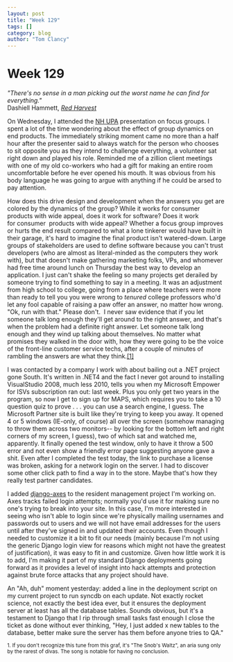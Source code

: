 ```yaml
---
layout: post
title: "Week 129"
tags: []
category: blog
author: "Tom Clancy"
---
```


# Week 129

<em>"There's no sense in a man picking out the worst name he can find for everything."</em><br />
Dashiell Hammett, <em><a title="Whoa, the actual book, online!" href="http://books.google.com/books?id=P93cAJeOD0EC&amp;lpg=PP1&amp;ots=mTJvJGGnkv&amp;dq=dashiell%20hammett%20red%20harvest&amp;pg=PA14#v=onepage&amp;q=&amp;f=false">Red Harvest</a></em>

<p>On Wednesday, I attended the <a href="http://www.nhupa.org/">NH UPA</a> presentation on focus groups. I spent a lot of the time wondering about the effect of group dynamics on end products. The immediately striking moment came no more than a half hour after the presenter said to always watch for the person who chooses to sit opposite you as they intend to challenge everything, a volunteer sat right down and played his role. Reminded me of a zillion client meetings with one of my old co-workers who had a gift for making an entire room uncomfortable before he ever opened his mouth. It was obvious from his body language he was going to argue with anything if he could be arsed to pay attention.</p>

<p>How does this drive design and development when the answers you get are colored by the dynamics of the group? While it works for consumer products with wide appeal, does it work for software? Does it work for consumer  products with wide appeal? Whether a focus group improves or hurts the end result compared to what a lone tinkerer would have built in their garage, it's hard to imagine the final product isn't watered-down. Large groups of stakeholders are used to define software because you can't trust developers (who are almost as literal-minded as the computers they work with), but that doesn't make gathering marketing folks, VPs, and whomever had free time around lunch on Thursday the best way to develop an application. I just can't shake the feeling so many projects get derailed by someone trying to find something to say in a meeting. It was an adjustment from high school to college, going from a place where teachers were more than ready to tell you you were wrong to <em>tenured </em>college professors who'd let any fool capable of raising a paw offer an answer, no matter how wrong. "Ok, run with that." Please don't.  I never saw evidence that if you let someone talk long enough they'll get around to the right answer, and that's when the problem had a definite right answer. Let someone talk long enough and they wind up talking about themselves. No matter what promises they walked in the door with, how they were going to be the voice of the front-line customer service techs, after a couple of minutes of rambling the answers are what they think.<a href="#foot1">[1]</a></p>

<p>I was contacted by a company I work with about bailing out a .NET project gone South. It's written in .NET4 and the fact I never got around to installing VisualStudio 2008, much less 2010, tells you when my Microsoft Empower for ISVs subscription ran out: last week. Plus you only get two years in the program, so now I get to sign up for MAPS, which requires you to take a 10 question quiz to prove . . . you can use a search engine, I guess. The Microsoft Partner site is built like they're trying to keep you away. It opened 4 or 5 windows (IE-only, of course) all over the screen (somehow managing to throw them across two monitors-- by looking for the bottom left and right corners of my screen, I guess), two of which sat and watched me, apparently. It finally opened the test window, only to have it throw a 500 error and not even show a friendly error page suggesting anyone gave a shit. Even after I completed the test today, the link to purchase a license was broken, asking for a network login on the server. I had to discover some other click path to find a way in to the store. Maybe that's how they really test partner candidates.</p>
<div id="_mcePaste">I added <a href="http://code.google.com/p/django-axes/">django-axes</a> to the resident management project I'm working on. Axes tracks failed login attempts; normally you'd use it for making sure no one's trying to break into your site. In this case, I'm more interested in seeing who isn't able to login since we're physically mailing usernames and passwords out to users and we will not have email addresses for the users until after they've signed in and updated their accounts. Even though I needed to customize it a bit to fit our needs (mainly because I'm not using the generic Django login view for reasons which might not have the greatest of justification), it was easy to fit in and customize. Given how little work it is to add, I'm making it part of my standard Django deployments going forward as it provides a level of insight into hack attempts and protection against brute force attacks that any project should have.</p>
<div id="_mcePaste">An "Ah, duh" moment yesterday: added a line in the deployment script on my current project to run syncdb on each update. Not exactly rocket science, not exactly the best idea ever, but it ensures the deployment server at least has all the database tables. Sounds obvious, but it's a testament to Django that I rip through small tasks fast enough I close the ticket as done without ever thinking, "Hey, I just added x new tables to the database, better make sure the server has them before anyone tries to QA."</p>

<small id="foot1">1. If you don't recognize this tune from this graf, it's "The Snob's Waltz", an aria sung only by the rarest of divas. The song is notable for having no conclusion.</small>
